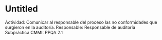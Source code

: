 # Untitled

Actividad: Comunicar al responsable del proceso las no conformidades que surgieron en la auditoría.
Responsable: Responsable de auditoría
Subpráctica CMMI: PPQA 2.1